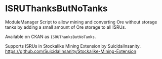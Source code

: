 # ISRUThanksButNoTanks
ModuleManager Script to allow mining and converting Ore without storage tanks by adding a small amount of Ore storage to all ISRUs.

Available on CKAN as `ISRUThanksButNoTanks`.

Supports ISRUs in Stockalike Mining Extension by SuicidalInsanity. https://github.com/SuicidalInsanity/Stockalike-Mining-Extension
